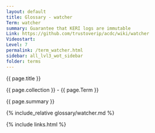 ```yaml
---
layout: default
title: Glossary - watcher
Term: watcher
summary: Guarantee that KERI logs are immutable
Link: https://github.com/trustoverip/acdc/wiki/watcher
Videostart: 
Level: 7
permalink: /term_watcher.html
sidebar: all_lvl3_wot_sidebar
folder: terms
---
```


{{ page.title }}

{{ page.collection }} - {{ page.Term }}

   {{ page.summary }}

{% include_relative glossary/watcher.md %}

 {% include links.html %} 
